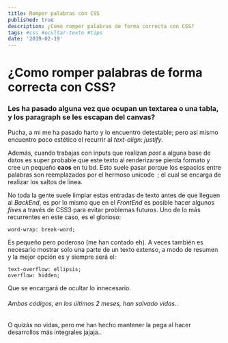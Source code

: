```yaml
---
title: Romper palabras con CSS
published: true
description: ¿Como romper palabras de forma correcta con CSS?
tags: #css #ocultar-texto #tips
date: '2019-02-19'
---
```


# ¿Como romper palabras de forma correcta con CSS?

### Les ha pasado alguna vez que ocupan un textarea o una tabla, y los paragraph se les escapan del canvas?

Pucha, a mi me ha pasado harto y lo encuentro detestable; pero así mismo encuentro poco estético el recurrir al _text-align: justify_.

Además, cuando trabajas con inputs que realizan _post_ a alguna base de datos es super probable que este texto al renderizarse pierda formato y cree un pequeño __caos__ en tu bd. Esto suele pasar porque los espacios entre palabras son reemplazados por el hermoso unicode __&nbsp;__; el cual se encarga de realizar los saltos de linea.

No toda la gente suele limpiar estas entradas de texto antes de que lleguen al _BackEnd_, es por lo mismo que en el _FrontEnd_ es posible hacer algunos _fixes_ a través de CSS3 para evitar problemas futuros. Uno de lo más recurrentes en este caso, es el glorioso:

```
word-wrap: break-word;
```

Es pequeño pero poderoso (me han contado eh).
A veces también es necesario mostrar solo una parte de un texto extenso, a modo de resumen y la mejor opción es y siempre será el:

```
text-overflow: ellipsis;
overflow: hidden;
```

Que se encargará de ocultar lo innecesario.

###### Ambos códigos, en los últimos 2 meses, han salvado vidas..

O quizás no vidas, pero me han hecho mantener la pega al hacer desarrollos más integrales jajaja..